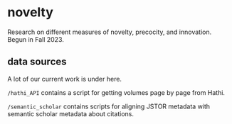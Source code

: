 # novelty

Research on different measures of novelty, precocity, and innovation. Begun in Fall 2023.

## data sources

A lot of our current work is under here.

```/hathi_API``` contains a script for getting volumes page by page from Hathi.

```/semantic_scholar``` contains scripts for aligning JSTOR metadata with semantic scholar metadata about citations.

